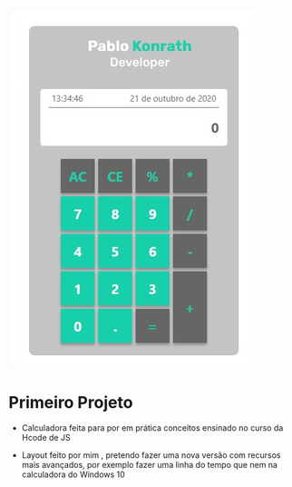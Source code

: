 <img src="/assets/images/calculadorajs.jpg" alt="Imagem da Calculadora"/>

# Primeiro Projeto

* Calculadora feita para por em prática  conceitos ensinado no curso da Hcode de JS 

* Layout feito por mim , pretendo fazer uma nova versão com recursos mais avançados,
  por exemplo fazer uma linha do tempo que nem  na calculadora do Windows 10 
